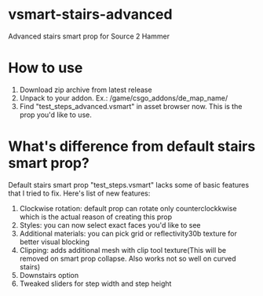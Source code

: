 # vsmart-stairs-advanced
 Advanced stairs smart prop for Source 2 Hammer

# How to use
1. Download zip archive from latest release
2. Unpack to your addon. Ex.: /game/csgo_addons/de_map_name/
3. Find "test_steps_advanced.vsmart" in asset browser now. This is the prop you'd like to use.

# What's difference from default stairs smart prop?
Default stairs smart prop "test_steps.vsmart" lacks some of basic features that I tried to fix. Here's list of new features:
1. Clockwise rotation: default prop can rotate only counterclockkwise which is the actual reason of creating this prop
2. Styles: you can now select exact faces you'd like to see
3. Additional materials: you can pick grid or reflectivity30b texture for better visual blocking
4. Clipping: adds additional mesh with clip tool texture(This will be removed on smart prop collapse. Also works not so well on curved stairs)
5. Downstairs option
6. Tweaked sliders for step width and step height
